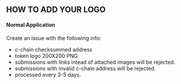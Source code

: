## HOW TO ADD YOUR LOGO

#### Normal Application
Create an issue with the following info:
- c-chain checksummed address
- token logo 200X200 PNG
- submissions with links intead of attached images will be rejected. 
- submissions with invalid c-chain address will be rejected. 
- processed every 3-5 days.


